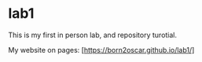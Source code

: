 # lab1
This is my first in person lab, and repository turotial.

My website on pages: [https://born2oscar.github.io/lab1/]
